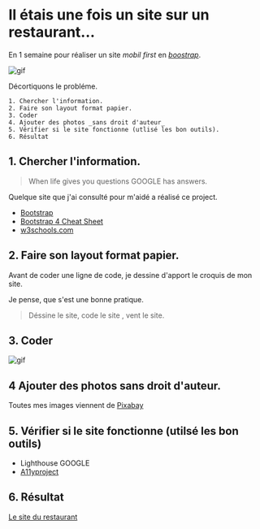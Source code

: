 
# Il étais une fois un site sur un restaurant...

En 1 semaine pour réaliser un site _mobil first_ en [_boostrap_](https://getbootstrap.com/).

![gif](https://media.giphy.com/media/CiYImHHBivpAs/giphy.gif)

Décortiquons le probléme.

	1. Chercher l'information.
	2. Faire son layout format papier.
	3. Coder
	4. Ajouter des photos _sans droit d'auteur_
	5. Vérifier si le site fonctionne (utlisé les bon outils).
	6. Résultat


## 1. Chercher l'information.

>When life gives you questions GOOGLE has answers.

Quelque site que j'ai consulté pour m'aidé a réalisé ce project.

* [Bootstrap](https://getbootstrap.com/docs/4.3/getting-started/introduction/)
* [Bootstrap 4 Cheat Sheet](https://hackerthemes.com/bootstrap-cheatsheet/)
* [w3schools.com](https://www.w3schools.com/bootstrap/bootstrap_ver.asp)

## 2. Faire son layout format papier.

Avant de coder une ligne de code, je dessine d'apport le croquis de mon site.

Je pense, que s'est une bonne pratique.

>Déssine le site, code le site , vent le site.

## 3. Coder

![gif](https://media.giphy.com/media/Wsju5zAb5kcOfxJV9i/giphy.gif)

## 4 Ajouter des photos sans droit d'auteur.

Toutes mes images viennent de [Pixabay](https://pixabay.com/fr/)

## 5. Vérifier si le site fonctionne (utilsé les bon outils)

* Lighthouse GOOGLE
* [A11yproject](https://a11yproject.com/)

## 6. Résultat

 [Le site du restaurant](https://bleaz01.github.io/restaurant-css-framework/.)






